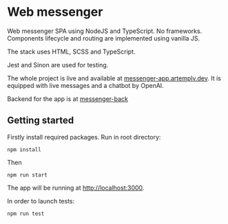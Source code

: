 # Web messenger

Web messenger SPA using NodeJS and TypeScript. No frameworks. Components lifecycle and routing are implemented using vanilla JS.

The stack uses HTML, SCSS and TypeScript.

Jest and Sinon are used for testing.


The whole project is live and available at [messenger-app.artemplv.dev](https://messenger-app.artemplv.dev). It is equipped with live messages and a chatbot by OpenAI.

Backend for the app is at [messenger-back](https://github.com/artemplv/messenger-back)


Getting started
---------------

Firstly install required packages. Run in root directory:
```
npm install
```
Then
```
npm run start
```
The app will be running at [http://localhost:3000](http://localhost:3000).

In order to launch tests:
```
npm run test
```
